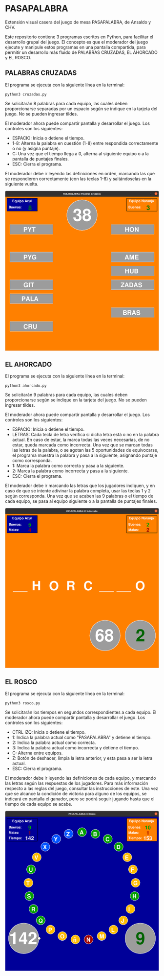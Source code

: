 PASAPALABRA
===========

Extensión visual casera del juego de mesa PASAPALABRA, de Ansaldo y CHV.

Este repositorio contiene 3 programas escritos en Python, para facilitar el desarrollo grupal del juego. El concepto es que el moderador del juego ejecute y manipule estos programas en una pantalla compartida, para permitir un desarrollo más fluido de PALABRAS CRUZADAS, EL AHORCADO y EL ROSCO.


PALABRAS CRUZADAS
-----------------

El programa se ejecuta con la siguiente línea en la terminal:

    python3 cruzadas.py
    
Se solicitarán 8 palabras para cada equipo, las cuales deben proporcionarse separadas por un espacio según se indique en la tarjeta del juego. No se pueden ingresar tildes.

El moderador ahora puede compartir pantalla y desarrollar el juego. Los controles son los siguientes:

* ESPACIO:  Inicia o detiene el tiempo.
* 1-8:      Alterna la palabra en cuestión (1-8) entre respondida correctamente o no (y asigna puntaje).
* C:        Una vez que el tiempo llega a 0, alterna al siguiente equipo o a la pantalla de puntajes finales.
* ESC:      Cierra el programa.

El moderador debe ir leyendo las definiciones en orden, marcando las que se respondieron correctamente (con las teclas 1-8) y saltándoselas en la siguiente vuelta.

![Alt text](/img/cruzadas.png?raw=true "Palabras Cruzadas")


EL AHORCADO
-----------

El programa se ejecuta con la siguiente línea en la terminal:

    python3 ahorcado.py
    
Se solicitarán 9 palabras para cada equipo, las cuales deben proporcionarse según se indique en la tarjeta del juego. No se pueden ingresar tildes.

El moderador ahora puede compartir pantalla y desarrollar el juego. Los controles son los siguientes:

* ESPACIO:  Inicia o detiene el tiempo.
* LETRAS:   Cada tecla de letra verifica si dicha letra está o no en la palabra actual. En caso de estar, la marca todas las veces necesarias, de no estar, queda marcada como incorrecta. Una vez que se marcan todas las letras de la palabra, o se agotan las 5 oportunidades de equivocarse, el programa muestra la palabra y pasa a la siguiente, asignando puntaje como corresponda.
* 1:        Marca la palabra como correcta y pasa a la siguiente.
* 2:        Marca la palabra como incorrecta y pasa a la siguiente.
* ESC:      Cierra el programa.

El moderador debe ir marcando las letras que los jugadores indiquen, y en caso de que se intente adivinar la palabra completa, usar las teclas 1 y 2 según corresponda. Una vez que se acaben las 9 palabras o el tiempo de cada equipo, se pasa al equipo siguiente o a la pantalla de puntajes finales.

![Alt text](/img/ahorcado.png?raw=true "El Ahorcado")


EL ROSCO
--------

El programa se ejecuta con la siguiente línea en la terminal:

    python3 rosco.py

Se solicitarán los tiempos en segundos correspondientes a cada equipo. El moderador ahora puede compartir pantalla y desarrollar el juego. Los controles son los siguientes:

* CTRL IZQ:  Inicia o detiene el tiempo.
* 1:         Indica la palabra actual como "PASAPALABRA" y detiene el tiempo.
* 2:         Indica la palabra actual como correcta.
* 3:         Indica la palabra actual como incorrecta y detiene el tiempo.
* C:         Alterna entre equipos.
* Z:         Botón de deshacer, limpia la letra anterior, y esta pasa a ser la letra actual.
* ESC:       Cierra el programa.

El moderador debe ir leyendo las definiciones de cada equipo, y marcando las letras según las respuestas de los jugadores. Para más información respecto a las reglas del juego, consultar las instrucciones de este. Una vez que se alcance la condición de victoria para alguno de los equipos, se indicará en pantalla el ganador, pero se podrá seguir jugando hasta que el tiempo de cada equipo se acabe.

![Alt text](/img/rosco.png?raw=true "El Rosco")









